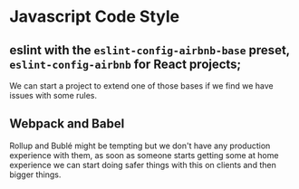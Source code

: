 # Javascript Code Style

## eslint with the `eslint-config-airbnb-base` preset, `eslint-config-airbnb` for React projects;

We can start a project to extend one of those bases if we find we have issues with some rules.

## Webpack and Babel

Rollup and Bublé might be tempting but we don't have any production experience with them, as soon as someone starts getting some at home experience we can start doing safer things with this on clients and then bigger things.


